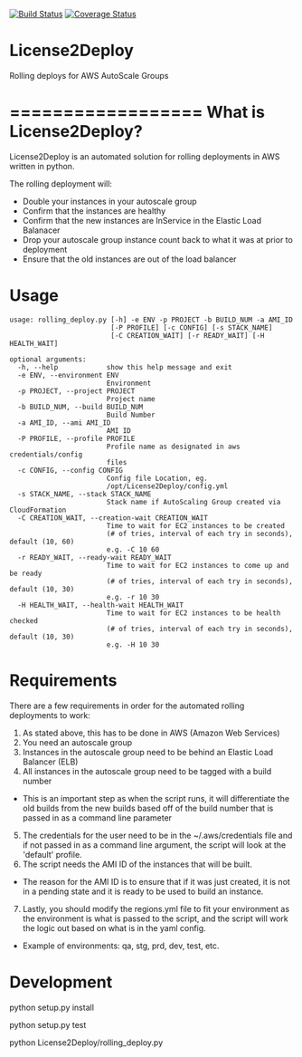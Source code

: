 [![Build Status](https://travis-ci.org/dandb/License2Deploy.svg)](https://travis-ci.org/dandb/License2Deploy)
[![Coverage Status](https://coveralls.io/repos/dandb/License2Deploy/badge.svg?branch=master&service=github)](https://coveralls.io/github/dandb/License2Deploy?branch=master)
# License2Deploy

Rolling deploys for AWS AutoScale Groups

==================
What is License2Deploy?
==================

License2Deploy is an automated solution for rolling deployments in AWS written in python. 

The rolling deployment will:
 - Double your instances in your autoscale group
 - Confirm that the instances are healthy
 - Confirm that the new instances are InService in the Elastic Load Balanacer
 - Drop your autoscale group instance count back to what it was at prior to deployment
 - Ensure that the old instances are out of the load balancer

Usage
==================
```
usage: rolling_deploy.py [-h] -e ENV -p PROJECT -b BUILD_NUM -a AMI_ID
                         [-P PROFILE] [-c CONFIG] [-s STACK_NAME]
                         [-C CREATION_WAIT] [-r READY_WAIT] [-H HEALTH_WAIT]

optional arguments:
  -h, --help            show this help message and exit
  -e ENV, --environment ENV
                        Environment
  -p PROJECT, --project PROJECT
                        Project name
  -b BUILD_NUM, --build BUILD_NUM
                        Build Number
  -a AMI_ID, --ami AMI_ID
                        AMI ID
  -P PROFILE, --profile PROFILE
                        Profile name as designated in aws credentials/config
                        files
  -c CONFIG, --config CONFIG
                        Config file Location, eg.
                        /opt/License2Deploy/config.yml
  -s STACK_NAME, --stack STACK_NAME
                        Stack name if AutoScaling Group created via CloudFormation
  -C CREATION_WAIT, --creation-wait CREATION_WAIT
                        Time to wait for EC2 instances to be created
                        (# of tries, interval of each try in seconds), default (10, 60)
                        e.g. -C 10 60
  -r READY_WAIT, --ready-wait READY_WAIT
                        Time to wait for EC2 instances to come up and be ready
                        (# of tries, interval of each try in seconds), default (10, 30)
                        e.g. -r 10 30
  -H HEALTH_WAIT, --health-wait HEALTH_WAIT
                        Time to wait for EC2 instances to be health checked
                        (# of tries, interval of each try in seconds), default (10, 30)
                        e.g. -H 10 30
```
Requirements
==================

There are a few requirements in order for the automated rolling deployments to work:

1. As stated above, this has to be done in AWS (Amazon Web Services)
2. You need an autoscale group
3. Instances in the autoscale group need to be behind an Elastic Load Balancer (ELB)
4. All instances in the autoscale group need to be tagged with a build number
  * This is an important step as when the script runs, it will differentiate the old builds
    from the new builds based off of the build number that is passed in as a command line parameter
5. The credentials for the user need to be in the ~/.aws/credentials file and if not passed in as a 
   command line argument, the script will look at the 'default' profile.
6. The script needs the AMI ID of the instances that will be built.
  * The reason for the AMI ID is to ensure that if it was just created, it is not in a pending state
    and it is ready to be used to build an instance.
7. Lastly, you should modify the regions.yml file to fit your environment as the environment is what is
   passed to the script, and the script will work the logic out based on what is in the yaml config.
  * Example of environments: qa, stg, prd, dev, test, etc.

Development
============

python setup.py install

python setup.py test

python License2Deploy/rolling_deploy.py
